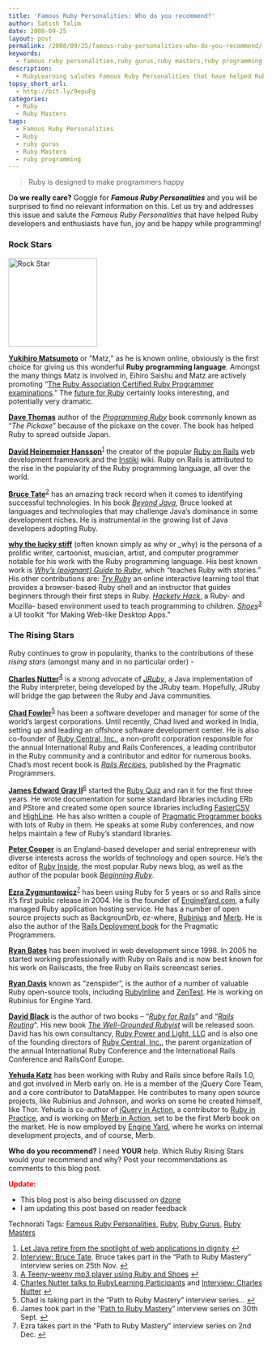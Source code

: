 ```yaml
---
title: 'Famous Ruby Personalities: Who do you recommend?'
author: Satish Talim
date: 2008-09-25
layout: post
permalink: /2008/09/25/famous-ruby-personalities-who-do-you-recommend/
keywords:
  - famous ruby personalities,ruby gurus,ruby masters,ruby programming
description:
  - RubyLearning salutes Famous Ruby Personalities that have helped Ruby developers and enthusiasts have fun, joy and be happy while programming!
topsy_short_url:
  - http://bit.ly/9epuFg
categories:
  - Ruby
  - Ruby Masters
tags:
  - Famous Ruby Personalities
  - Ruby
  - ruby gurus
  - Ruby Masters
  - ruby programming
---
```

<div>
  <blockquote class="right">
    <p>
      Ruby is designed to make programmers happy
    </p>
  </blockquote>
  
  <p>
    <span class="drop_cap">D</span><b>o we really care?</b> Goggle for <strong><em>Famous Ruby Personalities</em></strong> and you will be surprised to find no relevant information on this. Let us try and addresses this issue and salute the <em>Famous Ruby Personalities</em> that have helped Ruby developers and enthusiasts have fun, joy and be happy while programming!
  </p>
  
  <h3>
    Rock Stars
  </h3>
  
  <p>
    <img class="alignright" src="http://rubylearning.com/images/rock_star.jpg" alt="Rock Star" title="Image courtesy Palagems.com" width="175" height="175" />
  </p>
  
  <p>
    <strong><a href="http://en.wikipedia.org/wiki/Yukihiro_Matsumoto">Yukihiro Matsumoto</a></strong> or &#8220;Matz,&#8221; as he is known online, obviously is the first choice for giving us this wonderful <strong>Ruby programming language</strong>. Amongst the many things Matz is involved in, Eihiro Saishu and Matz are actively promoting &#8220;<a href="http://www.ruby-assn.org/certification/programmer/index.html.en">The Ruby Association Certified Ruby Programmer examinations</a>.&#8221; The <a href="http://www.infoq.com/news/how-many-rubies-future">future for Ruby</a> certainly looks interesting, and potentially very dramatic.
  </p>
  
  <p>
    <strong><a href="http://en.wikipedia.org/wiki/Dave_Thomas_(programmer)">Dave Thomas</a></strong> author of the <em><a href="http://tinyurl.com/458asz">Programming Ruby</a></em> book commonly known as &#8220;<em>The Pickaxe</em>&#8221; because of the pickaxe on the cover. The book has helped Ruby to spread outside Japan.
  </p>
  
  <p>
    <strong><a href="http://en.wikipedia.org/wiki/David_Heinemeier_Hansson">David Heinemeier Hansson</a></strong><sup class='footnote'><a href='#fn-560-1' id='fnref-560-1'>1</a></sup> the creator of the popular <a href="http://www.rubyonrails.org/">Ruby on Rails</a> web development framework and the <a href="http://www.instiki.org/show/HomePage">Instiki</a> wiki. Ruby on Rails is attributed to the rise in the popularity of the Ruby programming language, all over the world.
  </p>
  
  <p>
    <strong><a href="http://en.wikipedia.org/wiki/Bruce_Tate">Bruce Tate</a></strong><sup class='footnote'><a href='#fn-560-2' id='fnref-560-2'>2</a></sup> has an amazing track record when it comes to identifying successful technologies. In his book <em><a href="http://tinyurl.com/4osnpy">Beyond Java</a></em>, Bruce looked at languages and technologies that may challenge Java&#8217;s dominance in some development niches. He is instrumental in the growing list of Java developers adopting Ruby.
  </p>
  
  <p>
    <strong><a href="http://en.wikipedia.org/wiki/Why_the_lucky_stiff">why the lucky stiff</a></strong> (often known simply as why or _why) is the persona of a prolific writer, cartoonist, musician, artist, and computer programmer notable for his work with the Ruby programming language. His best known work is <em><a href="http://poignantguide.net/ruby/">Why&#8217;s (poignant) Guide to Ruby</a></em>, which &#8220;teaches Ruby with stories.&#8221; His other contributions are: <em><a href="http://tryruby.hobix.com/">Try Ruby</a></em> an online interactive learning tool that provides a browser-based Ruby shell and an instructor that guides beginners through their first steps in Ruby. <em><a href="http://hacketyhack.net/">Hackety Hack</a></em>, a Ruby- and Mozilla- based environment used to teach programming to children. <em><a href="http://shoooes.net/">Shoes</a></em><sup class='footnote'><a href='#fn-560-3' id='fnref-560-3'>3</a></sup> a UI toolkit &#8220;for Making Web-like Desktop Apps.&#8221;
  </p>
  
  <h3>
    The Rising Stars
  </h3>
  
  <p>
    Ruby continues to grow in popularity, thanks to the contributions of these <em>rising stars</em> (amongst many and in no particular order) -
  </p>
  
  <p>
    <strong><a href="http://en.wikipedia.org/wiki/JRuby">Charles Nutter</a></strong><sup class='footnote'><a href='#fn-560-4' id='fnref-560-4'>4</a></sup> is a strong advocate of <em><a href="http://jruby.codehaus.org/">JRuby</a></em>, a Java implementation of the Ruby interpreter, being developed by the JRuby team. Hopefully, JRuby will bridge the gap between the Ruby and Java communities.
  </p>
  
  <p>
    <strong><a href="http://www.chadfowler.com/">Chad Fowler</a></strong><sup class='footnote'><a href='#fn-560-5' id='fnref-560-5'>5</a></sup> has been a software developer and manager for some of the world&#8217;s largest corporations. Until recently, Chad lived and worked in India, setting up and leading an offshore software development center. He is also co-founder of <a href="http://rubycentral.org/">Ruby Central, Inc.</a>, a non-profit corporation responsible for the annual International Ruby and Rails Conferences, a leading contributor in the Ruby community and a contributor and editor for numerous books. Chad&#8217;s most recent book is <em><a href="http://tinyurl.com/4kv477">Rails Recipes</a></em>, published by the Pragmatic Programmers.
  </p>
  
  <p>
    <strong><a href="http://blog.grayproductions.net/">James Edward Gray II</a></strong><sup class='footnote'><a href='#fn-560-6' id='fnref-560-6'>6</a></sup> started the <a href="http://rubyquiz.com/">Ruby Quiz</a> and ran it for the first three years. He wrote documentation for some standard libraries including ERb and PStore and created some open source libraries including <a href="http://rubyforge.org/projects/fastercsv/">FasterCSV</a> and <a href="http://highline.rubyforge.org/">HighLine</a>. He has also written a couple of <a href="http://www.pragprog.com/search?q=James+Edward+Gray+II">Pragmatic Programmer books</a> with lots of Ruby in them. He speaks at some Ruby conferences, and now helps maintain a few of Ruby&#8217;s standard libraries.
  </p>
  
  <p>
    <strong><a href="http://www.petercooper.co.uk/">Peter Cooper</a></strong> is an England-based developer and serial entrepreneur with diverse interests across the worlds of technology and open source. He&#8217;s the editor of <a href="http://www.rubyinside.com/">Ruby Inside</a>, the most popular Ruby news blog, as well as the author of the popular book <em><a href="http://tinyurl.com/4vk2vh">Beginning Ruby</a></em>.
  </p>
  
  <p>
    <strong><a href="http://brainspl.at/">Ezra Zygmuntowicz</a></strong><sup class='footnote'><a href='#fn-560-7' id='fnref-560-7'>7</a></sup> has been using Ruby for 5 years or so and Rails since it&#8217;s first public release in 2004. He is the founder of <a href="http://engineyard.com/">EngineYard.com</a>, a fully managed Ruby application hosting service. He has a number of open source projects such as BackgrounDrb, ez-where, <a href="http://rubini.us/">Rubinius</a> and <a href="http://merbivore.com/">Merb</a>. He is also the author of the <a href="http://tinyurl.com/4hfylf">Rails Deployment book</a> for the Pragmatic Programmers.
  </p>
  
  <p>
    <strong><a href="http://railscasts.com/">Ryan Bates</a></strong> has been involved in web development since 1998. In 2005 he started working professionally with Ruby on Rails and is now best known for his work on Railscasts, the free Ruby on Rails screencast series.
  </p>
  
  <p>
    <strong><a href="http://zenspider.com/">Ryan Davis</a></strong> known as &#8220;zenspider&#8221;, is the author of a number of valuable Ruby open-source tools, including <a href="http://www.zenspider.com/ZSS/Products/RubyInline/">RubyInline</a> and <a href="http://rubyforge.org/projects/zentest/">ZenTest</a>. He is working on Rubinius for Engine Yard.
  </p>
  
  <p>
    <strong><a href="http://rubylearning.com/blog/2007/08/18/david-black-interview-talking-to-rubylearningcom/">David Black</a></strong> is the author of two books &#8211; &#8220;<em><a href="http://tinyurl.com/4vrkj4">Ruby for Rails</a></em>&#8221; and &#8220;<em><a href="http://tinyurl.com/4am5lb">Rails Routing</a></em>&#8220;. His new book <em><a href="http://www.manning.com/black2/">The Well-Grounded Rubyist</a></em> will be released soon. David has his own consultancy, <a href="http://www.rubypal.com/">Ruby Power and Light, LLC</a> and is also one of the founding directors of <a href="http://www.rubycentral.org/">Ruby Central, Inc.</a>, the parent organization of the annual International Ruby Conference and the International Rails Conference and RailsConf Europe.
  </p>
  
  <p>
    <strong><a href="http://yehudakatz.com/">Yehuda Katz</a></strong> has been working with Ruby and Rails since before Rails 1.0, and got involved in Merb early on. He is a member of the jQuery Core Team, and a core contributor to DataMapper. He contributes to many open source projects, like Rubinius and Johnson, and works on some he created himself, like Thor. Yehuda is co-author of <a href="http://www.manning.com/bibeault/">jQuery in Action</a>, a contributor to <a href="http://www.manning.com/mcanally/">Ruby in Practice</a>, and is working on <a href="http://www.manning.com/ivey/">Merb in Action</a>, set to be the first Merb book on the market. He is now employed by <a href="http://www.engineyard.com/">Engine Yard</a>, where he works on internal development projects, and of course, Merb.
  </p>
  
  <p class="alert">
    <strong>Who do you recommend?</strong> I need <strong>YOUR</strong> help. Which Ruby Rising Stars would your recommend and why? Post your recommendations as comments to this blog post.
  </p>
  
  <p>
    <strong><span style="color:red;">Update:</span></strong>
  </p>
  
  <ul>
    <li>
      This blog post is also being discussed on <a href="http://www.dzone.com/links/famous_ruby_personalities_who_do_you_recommend.html">dzone</a>
    </li>
    <li>
      I am updating this post based on reader feedback
    </li>
  </ul>
</div>

Technorati Tags: <a href="http://technorati.com/tag/Famous+Ruby+Personalities" rel="tag">Famous Ruby Personalities</a>, <a href="http://technorati.com/tag/Ruby" rel="tag">Ruby</a>, <a href="http://technorati.com/tag/Ruby+Gurus" rel="tag">Ruby Gurus</a>, <a href="http://technorati.com/tag/Ruby+Masters" rel="tag">Ruby Masters</a>

<div class='footnotes'>
  <div class='footnotedivider'>
  </div>
  
  <ol>
    <li id='fn-560-1'>
      <a href="http://www.indicthreads.com/interviews/390/ruby_on_rails_java_web_application.html">Let Java retire from the spotlight of web applications in dignity</a> <span class='footnotereverse'><a href='#fnref-560-1'>&#8617;</a></span>
    </li>
    <li id='fn-560-2'>
      <a href="http://rubylearning.com/blog/2007/04/02/interview-bruce-tate/">Interview: Bruce Tate</a>. Bruce takes part in the &#8220;Path to Ruby Mastery&#8221; interview series on 25th Nov. <span class='footnotereverse'><a href='#fnref-560-2'>&#8617;</a></span>
    </li>
    <li id='fn-560-3'>
      <a href="http://rubylearning.com/blog/2008/05/31/a-teeny-weeny-mp3-player-using-ruby-and-shoes/">A Teeny-weeny mp3 player using Ruby and Shoes</a> <span class='footnotereverse'><a href='#fnref-560-3'>&#8617;</a></span>
    </li>
    <li id='fn-560-4'>
      <a href="http://rubylearning.com/blog/2008/07/21/charles-nutter-talks-to-rubylearning-participants/">Charles Nutter talks to RubyLearning Participants</a> and <a href="http://rubylearning.com/blog/2007/04/26/interview-charles-nutter/">Interview: Charles Nutter</a> <span class='footnotereverse'><a href='#fnref-560-4'>&#8617;</a></span>
    </li>
    <li id='fn-560-5'>
      Chad is taking part in the &#8220;Path to Ruby Mastery&#8221; interview series&#8230; <span class='footnotereverse'><a href='#fnref-560-5'>&#8617;</a></span>
    </li>
    <li id='fn-560-6'>
      James took part in the &#8220;<a href="http://rubylearning.com/blog/2008/09/30/little-known-ways-to-ruby-mastery-by-james-edward-gray-ii/">Path to Ruby Mastery</a>&#8221; interview series on 30th Sept. <span class='footnotereverse'><a href='#fnref-560-6'>&#8617;</a></span>
    </li>
    <li id='fn-560-7'>
      Ezra takes part in the &#8220;Path to Ruby Mastery&#8221; interview series on 2nd Dec. <span class='footnotereverse'><a href='#fnref-560-7'>&#8617;</a></span>
    </li>
  </ol>
</div>
